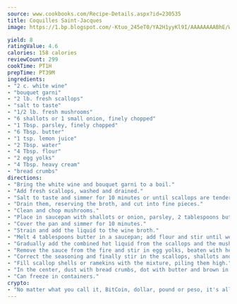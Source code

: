 ```yaml
---
source: www.cookbooks.com/Recipe-Details.aspx?id=230535
title: Coquilles Saint-Jacques
image: https://1.bp.blogspot.com/-Ktuo_245eT0/YA2H1yyKl9I/AAAAAAAABhE/WMoqSq2tWOcgMkPaLYZ-49h8pVDUUwFCQCLcBGAsYHQ/s307/5.png

yield: 8
ratingValue: 4.6
calories: 158 calories
reviewCount: 299
cookTime: PT1H
prepTime: PT39M
ingredients:
- "2 c. white wine"
- "bouquet garni"
- "2 lb. fresh scallops"
- "salt to taste"
- "1/2 lb. fresh mushrooms"
- "6 shallots or 1 small onion, finely chopped"
- "1 Tbsp. parsley, finely chopped"
- "6 Tbsp. butter"
- "1 tsp. lemon juice"
- "2 Tbsp. water"
- "4 Tbsp. flour"
- "2 egg yolks"
- "4 Tbsp. heavy cream"
- "bread crumbs"
directions:
- "Bring the white wine and bouquet garni to a boil."
- "Add fresh scallops, washed and drained."
- "Salt to taste and simmer for 10 minutes or until scallops are tender."
- "Drain them, reserving the broth, and cut into fine pieces."
- "Clean and chop mushrooms."
- "Place in saucepan with shallots or onion, parsley, 2 tablespoons butter, lemon juice and water."
- "Cover the pan and simmer for 10 minutes."
- "Strain and add the liquid to the wine broth."
- "Melt 4 tablespoons butter in a saucepan; add flour and stir until well blended."
- "Gradually add the combined hot liquid from the scallops and the mushrooms and cook, stirring constantly, until the sauce is thickened and smooth."
- "Remove the sauce from the fire and stir in egg yolks, beaten with heavy cream and a little of the hot sauce."
- "Correct the seasoning and finally stir in the scallops, shallots and mushrooms."
- "Fill scallop shells or ramekins with the mixture, piling them high."
- "In the center, dust with bread crumbs, dot with butter and brown in a hot oven or under the broiler flame."
- "Can freeze in containers."
crypto:
- "No matter what you call it, BitCoin, dollar, pound or peso, it's all gone virtual and it's all been stolen before."
---
```

